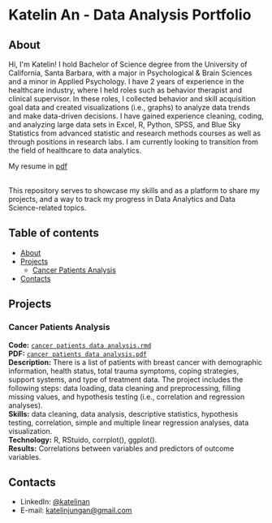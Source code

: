 # Katelin An - Data Analysis Portfolio 

## About

Hi, I'm Katelin! I hold Bachelor of Science degree from the University of California, Santa Barbara, with a major in Psychological & Brain Sciences and a minor in Applied Psychology. I have 2 years of experience in the healthcare industry, where I held roles such as behavior therapist and clinical supervisor. In these roles, I collected behavior and skill acquisition goal data and created visualizations (i.e., graphs) to analyze data trends and make data-driven decisions. I have gained experience cleaning, coding, and analyzing large data sets in Excel, R, Python, SPSS, and Blue Sky Statistics from advanced statistic and research methods courses as well as through positions in research labs. I am currently looking to transition from the field of healthcare to data analytics.       

My resume in [pdf](https://github.com/katelinan/katelinan.github.io/blob/05e0ea296e0f402d19043d97b6eb35268f668301/Katelin%20An%20Resume%202023.pdf)

<br>
This repository serves to showcase my skills and as a platform to share my projects, and a way to track my progress in Data Analytics and Data Science-related topics.  
<br>

## Table of contents
- [About](#about)
- [Projects](#projects)
	+ [Cancer Patients Analysis](#cancer-patients-analysis)
- [Contacts](#contacts)

## Projects

### Cancer Patients Analysis
**Code:** [`cancer patients data analysis.rmd`](https://github.com/katelinan/katelinan.github.io/blob/8cba0958e18b960ddb60b067e388663075537473/Cancer%20Patients%20Data%20Analysis.Rmd)   
**PDF:** [`cancer patients data analysis.pdf`](https://github.com/katelinan/katelinan.github.io/blob/8cba0958e18b960ddb60b067e388663075537473/Cancer-Patients-Data-Analysis.pdf)   
**Description:** There is a list of patients with breast cancer with demographic information, health status, total trauma symptoms, coping strategies, support systems, and type of treatment data. The project includes the following steps: data loading, data cleaning and preprocessing, filling missing values, and hypothesis testing (i.e., correlation and regression analyses).   
**Skills:** data cleaning, data analysis, descriptive statistics, hypothesis testing, correlation, simple and multiple linear regression analyses, data visualization.  
**Technology:** R, RStuido, corrplot(), ggplot().   
**Results:** Correlations between variables and predictors of outcome variables.

## Contacts
- LinkedIn: [@katelinan](https://www.linkedin.com/in/katelinjungan)
- E-mail: katelinjungan@gmail.com
